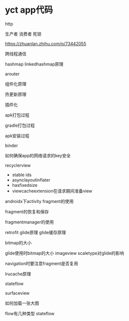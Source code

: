 # yct app代码

http

生产者 消费者 死锁

https://zhuanlan.zhihu.com/p/73442055

跨线程通信

hashmap linkedhashmap原理



arouter

组件化原理

热更新原理

插件化

apk打包过程

gradle打包过程

apk安装过程

binder 

如何确保app的网络请求的key安全

recyclerview

+ stable ids
+ asynclayoutinflater
+ hasfixedsize
+ viewcacheextension在请求期间准备view




androidx下activity fragment的使用

fragment的恢复和保存

fragmentmanager的使用

retrofit glide原理 glide缓存原理

bitmap的大小

glide使用时bitmap的大小 imageview scaletype对glide的影响

navigation时要注意fragment是否复用

  lrucache原理

stateflow

surfaceview

如何加载一张大图

flow有几种类型 stateflow



